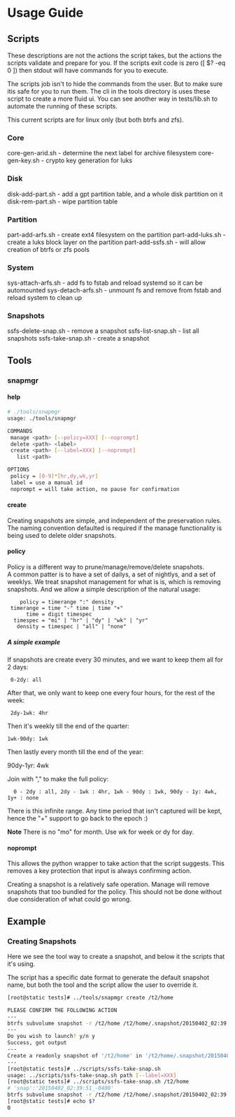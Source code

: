 # Usage Guide

## Scripts

These descriptions are not the actions the script takes, but the actions
the scripts validate and prepare for you.  If the scripts exit code
is zero ([ $? -eq 0 ]) then stdout will have commands for you to execute.

The scripts job isn't to hide the commands from the user.  But to make
sure itis safe for you to run them.  The cli in the tools directory is
uses these script to create a more fluid ui.  You can see another way in
tests/lib.sh to automate the running of these scripts.

This current scripts are for linux only (but both btrfs and zfs).

### Core 

core-gen-arid.sh - determine the next label for archive filesystem
core-gen-key.sh - crypto key generation for luks

### Disk

disk-add-part.sh - add a gpt partition table, and a whole disk partition on it
disk-rem-part.sh - wipe partition table

### Partition

part-add-arfs.sh - create ext4 filesystem on the partition
part-add-luks.sh - create a luks block layer on the partition
part-add-ssfs.sh - will allow creation of btrfs or zfs pools

### System

sys-attach-arfs.sh - add fs to fstab and reload systemd so it can be automounted
sys-detach-arfs.sh - unmount fs and remove from fstab and reload system to clean up

### Snapshots

ssfs-delete-snap.sh - remove a snapshot
ssfs-list-snap.sh   - list all snapshots
ssfs-take-snap.sh   - create a snapshot

## Tools 

### snapmgr

#### help

```bash
# ./tools/snapmgr 
usage: ./tools/snapmgr

COMMANDS
 manage <path> [--policy=XXX] [--noprompt]
 delete <path> <label>
 create <path> [--label=XXX] [--noprompt]
   list <path>

OPTIONS
 policy = [0-9]*[hr,dy,wk,yr]
 label = use a manual id
 noprompt = will take action, no pause for confirmation
```

#### create

Creating snapshots are simple, and independent of the preservation
rules.  The naming convention defaulted is required if the manage
functionality is being used to delete older snapshots.

#### policy

Policy is a different way to prune/manage/remove/delete snapshots.  
A common patter is to have a set of dailys, a set of nightlys, and
a set of weeklys.  We treat snapshot management for what is is, which
is removing snapshots.  And we allow a simple description of the 
natural usage:

```
    policy = timerange ":" density
 timerange = time "-" time | time "+"
      time = digit timespec
  timespec = "mi" | "hr" | "dy" | "wk" | "yr"
   density = timespec | "all" | "none"
```

##### A simple example

If snapshots are create every 30 minutes, and we want to keep them all for 2 days:

     0-2dy: all

After that, we only want to keep one every four hours, for the rest of the week:
   
     2dy-1wk: 4hr

Then it's weekly till the end of the quarter:
 
    1wk-90dy: 1wk

Then lastly every month till the end of the year:

   90dy-1yr: 4wk

Join with "," to make the full policy:

      0 - 2dy : all, 2dy - 1wk : 4hr, 1wk - 90dy : 1wk, 90dy - 1y: 4wk, 1y+ : none

There is this infinite range.  Any time period that isn't captured will be kept, 
hence the "+" support to go back to the epoch :)

**Note** There is no "mo" for month.  Use wk for week or dy for day.

#### noprompt

This allows the python wrapper to take action that the script suggests.
This removes a key protection that input is always confirming action.

Creating a snapshot is a relatively safe operation.  Manage will remove
snapshots that too bundled for the policy.  This should not be done
without due consideration of what could go wrong.

## Example 

### Creating Snapshots

Here we see the tool way to create a snapshot, and below it the scripts that it's using.

The script has a specific date format to generate the default snapshot name, but both the
tool and the script allow the user to override it.

```bash
[root@static tests]# ../tools/snapmgr create /t2/home 

PLEASE CONFIRM THE FOLLOWING ACTION
---
btrfs subvolume snapshot -r /t2/home /t2/home/.snapshot/20150402_02:39:31_-0400
---
Do you wish to launch? y/n y
Success, got output
---
Create a readonly snapshot of '/t2/home' in '/t2/home/.snapshot/20150402_02:39:31_-0400'
---
[root@static tests]# ../scripts/ssfs-take-snap.sh 
usage: ../scripts/ssfs-take-snap.sh path [--label=XXX]
[root@static tests]# ../scripts/ssfs-take-snap.sh /t2/home
# 'snap':'20150402_02:39:51_-0400'
btrfs subvolume snapshot -r /t2/home /t2/home/.snapshot/20150402_02:39:51_-0400
[root@static tests]# echo $?
0
```
